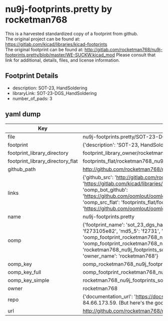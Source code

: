 # nu9j-footprints.pretty by rocketman768  
This is a harvested standardized copy of a footprint from github.  
The original project can be found at:  
https://gitlab.com/kicad/libraries/kicad-footprints  
The original footprint can be found at:
http://gitlab.com/rocketman768/nu9j-footprints.pretty/blob/master/WE-SUCKW.kicad_mod
Please consult that link for additional, details, files, and license information.  
## Footprint Details
* description: SOT-23, HandSoldering  
* libraryLink: SOT-23-DGS_HandSoldering  
* number_of_pads: 3  
## yaml dump  
| Key | Value |  
| --- | --- |  
| file | nu9j-footprints.pretty/SOT-23-DGS_HandSoldering.kicad_mod |  
| footprint | {'description': 'SOT-23, HandSoldering', 'libraryLink': 'SOT-23-DGS_HandSoldering', 'number_of_pads': 3} |  
| footprint_library_directory | footprint_library_owner/rocketman768_nu9j-footprints.pretty |  
| footprint_library_directory_flat | footprints_flat/rocketman768_nu9j_footprints_sot_23_dgs_handsoldering/working |  
| github_path | http://github.com/rocketman768/nu9j-footprints.pretty/blob/master/SOT-23-DGS_HandSoldering.kicad_mod |  
| links | {'github_src': 'http://gitlab.com/rocketman768/nu9j-footprints.pretty/blob/master/WE-SUCKW.kicad_mod', 'github_src_repo': 'https://gitlab.com/kicad/libraries/kicad-footprints', 'oomp_bot': 'footprints/rocketman768_nu9j_footprints_sot_23_dgs_handsoldering/working', 'oomp_bot_github': 'https://github.com/oomlout/oomlout_oomp_footprint_bot/tree/main/footprints/rocketman768_nu9j_footprints_sot_23_dgs_handsoldering/working', 'oomp_src_flat': 'footprints_flat/footprints_flat/rocketman768_nu9j_footprints_sot_23_dgs_handsoldering/working', 'oomp_src_flat_github': 'https://github.com/oomlout/oomlout_oomp_footprint_src/tree/main/footprints_flat/rocketman768_nu9j_footprints_sot_23_dgs_handsoldering/working'} |  
| name | nu9j-footprints.pretty |  
| oomp | {'footprint_name': 'sot_23_dgs_handsoldering', 'library_name': 'nu9j_footprints', 'md5': 'f273105e82774a1a0273c28688d67995', 'md5_10': 'f273105e82', 'md5_5': 'f2731', 'md5_6': 'f27310', 'oomp_key': 'oomp_rocketman768_nu9j_footprints_sot_23_dgs_handsoldering', 'oomp_key_extra': 'oomp_footprint_rocketman768_nu9j_footprints_sot_23_dgs_handsoldering', 'oomp_key_full': 'oomp_footprint_rocketman768_nu9j_footprints_sot_23_dgs_handsoldering_f27310', 'oomp_key_simple': 'rocketman768_nu9j_footprints_sot_23_dgs_handsoldering', 'original_filename': 'nu9j-footprints.pretty/SOT-23-DGS_HandSoldering.kicad_mod', 'owner_name': 'rocketman768'} |  
| oomp_key | oomp_rocketman768_nu9j_footprints_sot_23_dgs_handsoldering |  
| oomp_key_full | oomp_footprint_rocketman768_nu9j_footprints_sot_23_dgs_handsoldering |  
| oomp_key_simple | rocketman768_nu9j_footprints_sot_23_dgs_handsoldering |  
| owner | rocketman768 |  
| repo | {'documentation_url': 'https://docs.github.com/rest/overview/resources-in-the-rest-api#rate-limiting', 'message': "API rate limit exceeded for 84.66.173.59. (But here's the good news: Authenticated requests get a higher rate limit. Check out the documentation for more details.)"} |  
| url | http://github.com/rocketman768/nu9j-footprints.pretty |  

